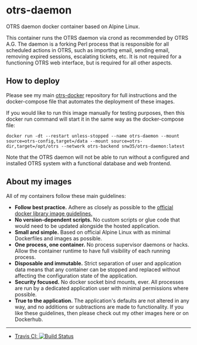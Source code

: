# otrs-daemon

OTRS daemon docker container based on Alpine Linux.

This container runs the OTRS daemon via crond as recommended by OTRS A.G. The daemon is a forking Perl process that is responsible for all scheduled actions in OTRS, such as importing email, sending email, removing expired sessions, escalating tickets, etc. It is not required for a functioning OTRS web interface, but is required for all other aspects.

## How to deploy

Please see my main [otrs-docker][1] repository for full instructions and the docker-compose file that automates the deployment of these images.

If you would like to run this image manually for testing purposes, then this docker run command will start it in the same way as the docker-compose file:
```
docker run -dt --restart unless-stopped --name otrs-daemon --mount source=otrs-config,target=/data --mount source=otrs-dir,target=/opt/otrs --network otrs-backend snw35/otrs-daemon:latest
```
Note that the OTRS daemon will not be able to run without a configured and installed OTRS system with a functional database and web frontend.

## About my images

All of my containers follow these main guidelines:

 * __Follow best practice.__ Adhere as closely as possible to the [official docker library image guidelines.](https://github.com/docker-library/official-images)
 * __No version-dependent scripts.__ No custom scripts or glue code that would need to be updated alongside the hosted application.
 * __Small and simple.__ Based on official Alpine Linux with as minimal Dockerfiles and images as possible.
 * __One process, one container.__ No process supervisor daemons or hacks. Allow the container runtime to have full visibility of each running process.
 * __Disposable and immutable.__ Strict separation of user and application data means that any container can be stopped and replaced without affecting the configuration state of the application.
 * __Security focused.__ No docker socket bind mounts, ever. All processes are run by a dedicated application user with minimal permissions where possible.
 * __True to the application.__ The application's defaults are not altered in any way, and no additions or subtractions are made to functionality.
If you like these guidelines, then please check out my other images here or on Dockerhub.

[1]: https://github.com/snw35/otrs-docker


***

 * [Travis CI: ![Build Status](https://travis-ci.org/snw35/otrs-daemon.svg?branch=master)](https://travis-ci.org/snw35/otrs-daemon)
